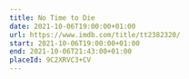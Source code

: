 ```yaml
---
title: No Time to Die
date: 2021-10-06T19:00:00+01:00
url: https://www.imdb.com/title/tt2382320/
start: 2021-10-06T19:00:00+01:00
end: 2021-10-06T21:43:00+01:00
placeId: 9C2XRVC3+CV
---
```

